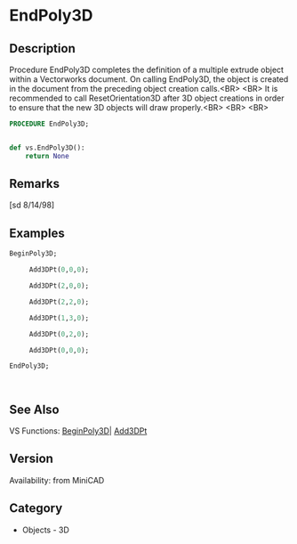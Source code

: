 # EndPoly3D

## Description
Procedure EndPoly3D completes the definition of a multiple extrude object within a Vectorworks document. On calling EndPoly3D, the object is created in the document from the preceding object creation calls.&lt;BR&gt;
&lt;BR&gt;
It is recommended to call ResetOrientation3D after 3D object creations in order to ensure that the new 3D objects will draw properly.&lt;BR&gt;
&lt;BR&gt;
&lt;BR&gt;


```pascal
PROCEDURE EndPoly3D;
```

```python

def vs.EndPoly3D():
    return None
```

## Remarks
[sd 8/14/98]

## Examples
```pascal
BeginPoly3D;

     Add3DPt(0,0,0);

     Add3DPt(2,0,0);

     Add3DPt(2,2,0);

     Add3DPt(1,3,0);

     Add3DPt(0,2,0);

     Add3DPt(0,0,0);

EndPoly3D;




```

## See Also
VS Functions:
[BeginPoly3D](BeginPoly3D.md)| [Add3DPt](Add3DPt.md)

## Version
Availability: from MiniCAD
## Category
* Objects - 3D

